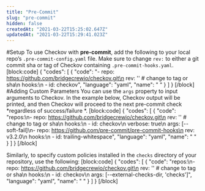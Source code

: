 ```yaml
---
title: "Pre-Commit"
slug: "pre-commit"
hidden: false
createdAt: "2021-03-22T15:25:02.647Z"
updatedAt: "2021-03-22T15:29:41.023Z"
---
```

#Setup
To use Checkov with **pre-commit**, add the following to your local repo’s `.pre-commit-config.yaml` file. Make sure to change `rev:` to either a git commit sha or tag of Checkov containing `.pre-commit-hooks.yaml`.
[block:code]
{
  "codes": [
    {
      "code": "- repo: https://github.com/bridgecrewio/checkov.git\n  rev: '' # change to tag or sha\n  hooks:\n    - id: checkov",
      "language": "yaml",
      "name": " "
    }
  ]
}
[/block]
#Adding Custom Parameters
You can use the `args` property to input arguments to Checkov. In the example below, Checkov output will be printed, and then Checkov will proceed to the next pre-commit check *regardless of success/failure *.
[block:code]
{
  "codes": [
    {
      "code": "repos:\n- repo: https://github.com/bridgecrewio/checkov.git\n  rev: '' # change to tag or sha\n  hooks:\n  - id: checkov\n    verbose: true\n    args: [--soft-fail]\n- repo: https://github.com/pre-commit/pre-commit-hooks\n  rev: v3.2.0\n  hooks:\n  - id: trailing-whitespace",
      "language": "yaml",
      "name": " "
    }
  ]
}
[/block]

Similarly, to specify custom policies installed in the `checks` directory of your repository, use the following:
[block:code]
{
  "codes": [
    {
      "code": "repos:\n- repo: https://github.com/bridgecrewio/checkov.git\n  rev: '' # change to tag or sha\n  hooks:\n  - id: checkov\n    args: [--external-checks-dir, 'checks']",
      "language": "yaml",
      "name": " "
    }
  ]
}
[/block]